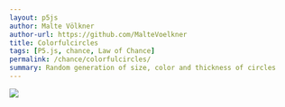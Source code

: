 ```yaml
---  
layout: p5js
author: Malte Völkner
author-url: https://github.com/MalteVoelkner
title: Colorfulcircles
tags: [P5.js, chance, Law of Chance]
permalink: /chance/colorfulcircles/
summary: Random generation of size, color and thickness of circles
---  
```


![](path/to/another/image.png)  
